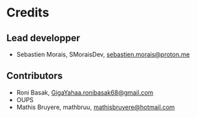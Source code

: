 # Credits

## Lead developper

- Sebastien Morais, SMoraisDev, sebastien.morais@proton.me

## Contributors

- Roni Basak, GigaYahaa.ronibasak68@gmail.com
- OUPS
- Mathis Bruyere, mathbruu, mathisbruyere@hotmail.com
